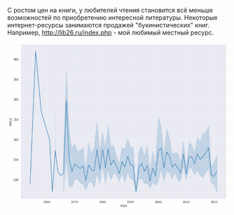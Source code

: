 С ростом цен на книги, у любителей чтения становится всё меньше возможностей по приобретению интересной литературы.
Некоторые интернет-ресурсы занимаются продажей "букинистических" книг. 
Например, http://lib26.ru/index.php - мой любимый местный ресурс. 

![grab-landing-page](https://github.com/RuslanGeybatovDE/web_scraping/blob/main/P1.gif)

